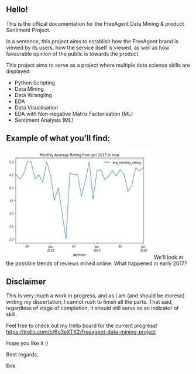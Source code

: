 ## Hello!

This is the offical documentation for the FreeAgent Data Mining & product Sentiment Project.

In a sentence, this project aims to establish how the FreeAgent brand is viewed by its users, how the service itself is viewed, as well as how favourable opinion of the public is towards the product.

This project aims to serve as a project where multiple data science skills are displayed:
<ul>
	<li> Python Scripting </li>
	<li> Data Mining </li>
	<li> Data Wrangling </li>
	<li> EDA </li>
	<li> Data Visualisation </li>
	<li> EDA with Non-negative Matrix Factorisation (ML)</li>
	<li> Sentiment Analysis (ML) </li>
</ul>

## Example of what you'll find:

<img src="images/finding1.png" style=height:300px;width:400px>
We'll look at the possible trends of reviews mined online. What happened in early 2017?


## Disclaimer

This is very much a work in progress, and as I am (and should be moreso) writing my dissertation, I cannot rush to finish all the parts. That said, regardless of stage of completion, it should still serve as an indicator of skill.

Feel free to check out my trello board for the current progress!
<a href=https://trello.com/b/6p3eXTX2/freeagent-data-mining-project>https://trello.com/b/6p3eXTX2/freeagent-data-mining-project </a>

Hope you like it :)

Best regards,

Erik
